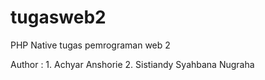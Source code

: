 # tugasweb2
PHP Native tugas pemrograman web 2

Author : 1. Achyar Anshorie
         2. Sistiandy Syahbana Nugraha
